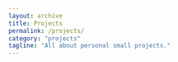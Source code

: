 ```yaml
---
layout: archive
title: Projects
permalink: /projects/
category: "projects"
tagline: "All about personal small projects."
---
```

